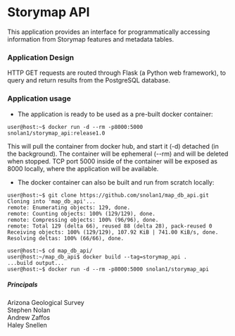 # Storymap API

This application provides an interface for programmatically accessing
information from Storymap features and metadata tables.  

### Application Design
HTTP GET requests are routed through Flask (a Python web framework), to query and return results from the PostgreSQL database.

### Application usage
- The application is ready to be used as a pre-built docker container:  

```console
user@host:~$ docker run -d --rm -p8000:5000 snolan1/storymap_api:release1.0
```  
This will pull the container from docker hub, and start it (-d) detached (in the background). The container will be ephemeral (--rm) and will be deleted when stopped. TCP port 5000 inside of the container will be exposed as 8000 locally, where the application will be available.

- The docker container can also be built and run from scratch locally:
```console
user@host:~$ git clone https://github.com/snolan1/map_db_api.git
Cloning into 'map_db_api'...
remote: Enumerating objects: 129, done.
remote: Counting objects: 100% (129/129), done.
remote: Compressing objects: 100% (96/96), done.
remote: Total 129 (delta 66), reused 88 (delta 28), pack-reused 0
Receiving objects: 100% (129/129), 107.92 KiB | 741.00 KiB/s, done.
Resolving deltas: 100% (66/66), done.

user@host:~$ cd map_db_api/
user@host:~/map_db_api$ docker build --tag=storymap_api .
...build output...
user@host:~$ docker run -d --rm -p8000:5000 snolan1/storymap_api
```




##### Principals
Arizona Geological Survey  
Stephen Nolan  
Andrew Zaffos  
Haley Snellen  

